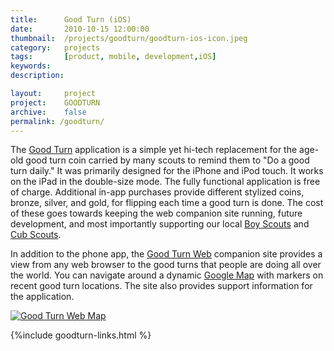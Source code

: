```yaml
---
title: 		Good Turn (iOS)
date: 		2010-10-15 12:00:00
thumbnail: 	/projects/goodturn/goodturn-ios-icon.jpeg
category: 	projects
tags: 		[product, mobile, development,iOS]
keywords:
description:

layout: 	project
project: 	GOODTURN
archive:	false
permalink: /goodturn/
---
```

The [Good Turn][GoodTurnApp] application is a simple yet hi-tech
replacement for the age-old good turn coin carried by many scouts to
remind them to "Do a good turn daily." It was primarily designed for the
iPhone and iPod touch. It works on the iPad in the double-size mode. The
fully functional application is free of charge. Additional in-app
purchases provide different stylized coins, bronze, silver, and gold,
for flipping each time a good turn is done. The cost of these goes
towards keeping the web companion site running, future development, and
most importantly supporting our local [Boy Scouts][Troop349] and [Cub
Scouts][Pack349].

In addition to the phone app, the [Good Turn Web][GoodTurnWeb] companion
site provides a view from any web browser to the good turns that people
are doing all over the world. You can navigate around a dynamic [Google
Map][GoogleMaps] with markers on recent good turn locations. The site
also provides support information for the application.

[![Good Turn Web Map]({{"/projects/goodturn-web-map.png"|prepend:site.assetsurl}})][GoodTurnWeb]

{%include goodturn-links.html %}


 [GoodTurnApp]: http://itunes.apple.com/us/app/good-turn/id380482273?mt=8
 [GoodTurnWeb]: http://goodturn.stephenhouser.com/
 [Troop349]: https://sites.google.com/a/stephenhouser.com/troop349/
 [Pack349]: https://sites.google.com/site/pack349buxton/
 [GoogleMaps]: http://maps.google.com/
 [AppStore]: http://itunes.apple.com/us/genre/mobile-software-applications/id36?mt=8
 [appicon-highres]: http://a3.mzstatic.com/us/r30/Purple/v4/0f/24/75/0f24757a-0373-25dd-ab7f-577c08e6a311/icon350x350.jpeg
 [appicon]: http://a1.mzstatic.com/us/r30/Purple/v4/0f/24/75/0f24757a-0373-25dd-ab7f-577c08e6a311/icon175x175.png

